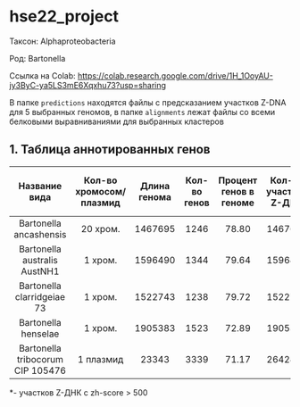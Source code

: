 # hse22_project
Таксон: Alphaproteobacteria

Род: Bartonella

Ссылка на Colab: https://colab.research.google.com/drive/1H_1OoyAU-jy3ByC-ya5LS3mE6Xqxhu73?usp=sharing

В папке `predictions` находятся файлы с предсказанием участков Z-DNA для 5 выбранных геномов, в папке `alignments` лежат файлы со всеми белковыми выравниваниями для выбранных кластеров  

## 1. Таблица аннотированных генов
|Название вида             |Кол-во хромосом/плазмид|Длина генома|Кол-во генов |Процент генов в геноме |Кол-во участков Z-ДНК|Кол-во участков Z-ДНК* |Общая длина участков Z-ДНК*  |
|:-----------------------------:|:-------------:|:----------:|:-----------:|:---------------------:|:---------------------:|:---------------------:|:---------------------------:|
|Bartonella ancashensis       |20 хром.              |1467695     |1246         |78.80                  |1467695                |2481                   |24480                        |
|Bartonella australis AustNH1|1 хром.              |1596490     |1344         |79.64                  |1596490                |5823                   |55820                        |
|Bartonella clarridgeiae 73 |1 хром.              |1522743     |1238         |79.72                  |1522743                |1832                   |17956                        |
|Bartonella henselae      |1 хром.              |1905383     |1523         |72.89                  |1905383                |3403                   |33394                        |
|Bartonella tribocorum CIP 105476|1 плазмид              |23343     |3339         |71.17                  |2642404                |5598                   |54834                        |
  
*- участков Z-ДНК с zh-score > 500

